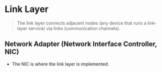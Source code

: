 # Link Layer

> The link layer connects adjacent nodes (any device that runs a link-layer service) via links (communication channels).

## Network Adapter (Network Interface Controller, NIC)
- The NIC is where the link layer is implemented.

